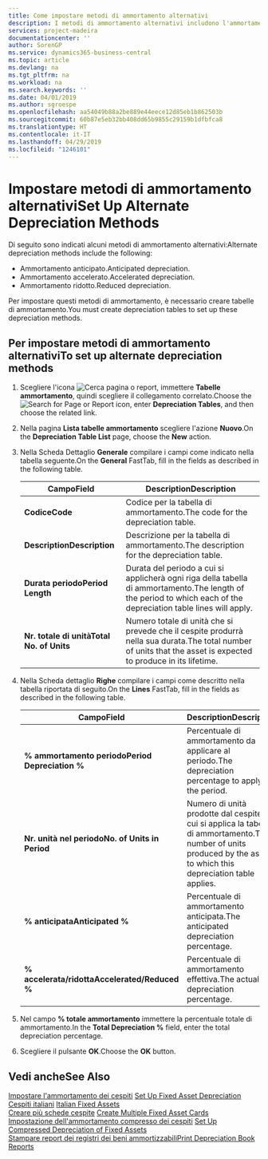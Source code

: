 ```yaml
---
title: Come impostare metodi di ammortamento alternativi
description: I metodi di ammortamento alternativi includono l'ammortamento anticipato, accelerato e ridotto.
services: project-madeira
documentationcenter: ''
author: SorenGP
ms.service: dynamics365-business-central
ms.topic: article
ms.devlang: na
ms.tgt_pltfrm: na
ms.workload: na
ms.search.keywords: ''
ms.date: 04/01/2019
ms.author: sgroespe
ms.openlocfilehash: aa54049b88a2be889e44eece12d85eb1b862503b
ms.sourcegitcommit: 60b87e5eb32bb408dd65b9855c29159b1dfbfca8
ms.translationtype: HT
ms.contentlocale: it-IT
ms.lasthandoff: 04/29/2019
ms.locfileid: "1246101"
---
```

# <a name="set-up-alternate-depreciation-methods"></a><span data-ttu-id="a23c1-103">Impostare metodi di ammortamento alternativi</span><span class="sxs-lookup"><span data-stu-id="a23c1-103">Set Up Alternate Depreciation Methods</span></span>
<span data-ttu-id="a23c1-104">Di seguito sono indicati alcuni metodi di ammortamento alternativi:</span><span class="sxs-lookup"><span data-stu-id="a23c1-104">Alternate depreciation methods include the following:</span></span>  

- <span data-ttu-id="a23c1-105">Ammortamento anticipato.</span><span class="sxs-lookup"><span data-stu-id="a23c1-105">Anticipated depreciation.</span></span>  
- <span data-ttu-id="a23c1-106">Ammortamento accelerato.</span><span class="sxs-lookup"><span data-stu-id="a23c1-106">Accelerated depreciation.</span></span>  
- <span data-ttu-id="a23c1-107">Ammortamento ridotto.</span><span class="sxs-lookup"><span data-stu-id="a23c1-107">Reduced depreciation.</span></span>  

<span data-ttu-id="a23c1-108">Per impostare questi metodi di ammortamento, è necessario creare tabelle di ammortamento.</span><span class="sxs-lookup"><span data-stu-id="a23c1-108">You must create depreciation tables to set up these depreciation methods.</span></span>  

## <a name="to-set-up-alternate-depreciation-methods"></a><span data-ttu-id="a23c1-109">Per impostare metodi di ammortamento alternativi</span><span class="sxs-lookup"><span data-stu-id="a23c1-109">To set up alternate depreciation methods</span></span>  

1.  <span data-ttu-id="a23c1-110">Scegliere l'icona ![Cerca pagina o report](../../media/ui-search/search_small.png "icona Cerca pagina o report"), immettere **Tabelle ammortamento**, quindi scegliere il collegamento correlato.</span><span class="sxs-lookup"><span data-stu-id="a23c1-110">Choose the ![Search for Page or Report](../../media/ui-search/search_small.png "Search for Page or Report icon") icon, enter **Depreciation Tables**, and then choose the related link.</span></span>  
2.  <span data-ttu-id="a23c1-111">Nella pagina **Lista tabelle ammortamento** scegliere l'azione **Nuovo**.</span><span class="sxs-lookup"><span data-stu-id="a23c1-111">On the **Depreciation Table List** page, choose the **New** action.</span></span>  
3.  <span data-ttu-id="a23c1-112">Nella Scheda Dettaglio **Generale** compilare i campi come indicato nella tabella seguente.</span><span class="sxs-lookup"><span data-stu-id="a23c1-112">On the **General** FastTab, fill in the fields as described in the following table.</span></span>  

    |<span data-ttu-id="a23c1-113">Campo</span><span class="sxs-lookup"><span data-stu-id="a23c1-113">Field</span></span>|<span data-ttu-id="a23c1-114">Description</span><span class="sxs-lookup"><span data-stu-id="a23c1-114">Description</span></span>|  
    |---------------------------------|---------------------------------------|  
    |<span data-ttu-id="a23c1-115">**Codice**</span><span class="sxs-lookup"><span data-stu-id="a23c1-115">**Code**</span></span>|<span data-ttu-id="a23c1-116">Codice per la tabella di ammortamento.</span><span class="sxs-lookup"><span data-stu-id="a23c1-116">The code for the depreciation table.</span></span>|  
    |<span data-ttu-id="a23c1-117">**Description**</span><span class="sxs-lookup"><span data-stu-id="a23c1-117">**Description**</span></span>|<span data-ttu-id="a23c1-118">Descrizione per la tabella di ammortamento.</span><span class="sxs-lookup"><span data-stu-id="a23c1-118">The description for the depreciation table.</span></span>|  
    |<span data-ttu-id="a23c1-119">**Durata periodo**</span><span class="sxs-lookup"><span data-stu-id="a23c1-119">**Period Length**</span></span>|<span data-ttu-id="a23c1-120">Durata del periodo a cui si applicherà ogni riga della tabella di ammortamento.</span><span class="sxs-lookup"><span data-stu-id="a23c1-120">The length of the period to which each of the depreciation table lines will apply.</span></span>|  
    |<span data-ttu-id="a23c1-121">**Nr. totale di unità**</span><span class="sxs-lookup"><span data-stu-id="a23c1-121">**Total No. of Units**</span></span>|<span data-ttu-id="a23c1-122">Numero totale di unità che si prevede che il cespite produrrà nella sua durata.</span><span class="sxs-lookup"><span data-stu-id="a23c1-122">The total number of units that the asset is expected to produce in its lifetime.</span></span>|  

4.  <span data-ttu-id="a23c1-123">Nella Scheda dettaglio **Righe** compilare i campi come descritto nella tabella riportata di seguito.</span><span class="sxs-lookup"><span data-stu-id="a23c1-123">On the **Lines** FastTab, fill in the fields as described in the following table.</span></span>  

    |<span data-ttu-id="a23c1-124">Campo</span><span class="sxs-lookup"><span data-stu-id="a23c1-124">Field</span></span>|<span data-ttu-id="a23c1-125">Description</span><span class="sxs-lookup"><span data-stu-id="a23c1-125">Description</span></span>|  
    |---------------------------------|---------------------------------------|  
    |<span data-ttu-id="a23c1-126">**% ammortamento periodo**</span><span class="sxs-lookup"><span data-stu-id="a23c1-126">**Period Depreciation %**</span></span>|<span data-ttu-id="a23c1-127">Percentuale di ammortamento da applicare al periodo.</span><span class="sxs-lookup"><span data-stu-id="a23c1-127">The depreciation percentage to apply to the period.</span></span>|  
    |<span data-ttu-id="a23c1-128">**Nr. unità nel periodo**</span><span class="sxs-lookup"><span data-stu-id="a23c1-128">**No. of Units in Period**</span></span>|<span data-ttu-id="a23c1-129">Numero di unità prodotte dal cespite a cui si applica la tabella di ammortamento.</span><span class="sxs-lookup"><span data-stu-id="a23c1-129">The number of units produced by the asset to which this depreciation table applies.</span></span>|  
    |<span data-ttu-id="a23c1-130">**% anticipata**</span><span class="sxs-lookup"><span data-stu-id="a23c1-130">**Anticipated %**</span></span>|<span data-ttu-id="a23c1-131">Percentuale di ammortamento anticipata.</span><span class="sxs-lookup"><span data-stu-id="a23c1-131">The anticipated depreciation percentage.</span></span>|  
    |<span data-ttu-id="a23c1-132">**% accelerata/ridotta**</span><span class="sxs-lookup"><span data-stu-id="a23c1-132">**Accelerated/Reduced %**</span></span>|<span data-ttu-id="a23c1-133">Percentuale di ammortamento effettiva.</span><span class="sxs-lookup"><span data-stu-id="a23c1-133">The actual depreciation percentage.</span></span>|  

5.  <span data-ttu-id="a23c1-134">Nel campo **% totale ammortamento** immettere la percentuale totale di ammortamento.</span><span class="sxs-lookup"><span data-stu-id="a23c1-134">In the **Total Depreciation %** field, enter the total depreciation percentage.</span></span>  
6.  <span data-ttu-id="a23c1-135">Scegliere il pulsante **OK**.</span><span class="sxs-lookup"><span data-stu-id="a23c1-135">Choose the **OK** button.</span></span>  

## <a name="see-also"></a><span data-ttu-id="a23c1-136">Vedi anche</span><span class="sxs-lookup"><span data-stu-id="a23c1-136">See Also</span></span>  
 <span data-ttu-id="a23c1-137">[Impostare l'ammortamento dei cespiti](../../fa-how-setup-depreciation.md) </span><span class="sxs-lookup"><span data-stu-id="a23c1-137">[Set Up Fixed Asset Depreciation](../../fa-how-setup-depreciation.md) </span></span>  
 <span data-ttu-id="a23c1-138">[Cespiti italiani](italian-fixed-assets.md) </span><span class="sxs-lookup"><span data-stu-id="a23c1-138">[Italian Fixed Assets](italian-fixed-assets.md) </span></span>  
 <span data-ttu-id="a23c1-139">[Creare più schede cespite](how-to-create-multiple-fixed-asset-cards.md) </span><span class="sxs-lookup"><span data-stu-id="a23c1-139">[Create Multiple Fixed Asset Cards](how-to-create-multiple-fixed-asset-cards.md) </span></span>  
 <span data-ttu-id="a23c1-140">[Impostazione dell'ammortamento compresso dei cespiti](how-to-set-up-compressed-depreciation-of-fixed-assets.md) </span><span class="sxs-lookup"><span data-stu-id="a23c1-140">[Set Up Compressed Depreciation of Fixed Assets](how-to-set-up-compressed-depreciation-of-fixed-assets.md) </span></span>  
 [<span data-ttu-id="a23c1-141">Stampare report dei registri dei beni ammortizzabili</span><span class="sxs-lookup"><span data-stu-id="a23c1-141">Print Depreciation Book Reports</span></span>](how-to-print-depreciation-book-reports.md)
